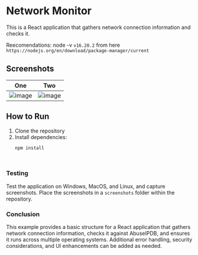 # Network Monitor

This is a React application that gathers network connection information and checks it.

Reecomendations: 
node -v  `v16.20.2`   from here `https://nodejs.org/en/download/package-manager/current`

## Screenshots
|One| Two|
---|---
![image](https://github.com/user-attachments/assets/bbaa92bf-0ff7-4de8-b077-6dce2abda54f) | ![image](https://github.com/user-attachments/assets/73358a73-abb2-4224-a542-6631c8c4d000)



## How to Run

1. Clone the repository
2. Install dependencies:
   ```bash
   npm install
   



### Testing

Test the application on Windows, MacOS, and Linux, and capture screenshots. Place the screenshots in a `screenshots` folder within the repository.

### Conclusion

This example provides a basic structure for a React application that gathers network connection information, checks it against AbuseIPDB, and ensures it runs across multiple operating systems. Additional error handling, security considerations, and UI enhancements can be added as needed.
